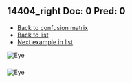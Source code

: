 ## 14404_right Doc: 0 Pred: 0
- [Back to confusion matrix](https://github.com/juliandewit/kaggle_retinopathy/blob/master/matrix.md)
- [Back to list](https://github.com/juliandewit/kaggle_retinopathy/blob/master/lists/00/list.md)
- [Next example in list](https://github.com/juliandewit/kaggle_retinopathy/blob/master/lists/00/14/14405_left.md)

![Eye](https://retinopaty.blob.core.windows.net/size1024/14404_right_0.jpeg)

### 

![Eye]()

